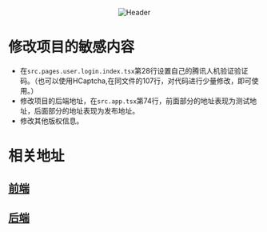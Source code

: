 <div align=center> 

![Header](https://capsule-render.vercel.app/api?type=Waving&color=timeGradient&height=200&animation=fadeIn&section=header&text=Fronted-Appeals&fontSize=70)

</div>

# 修改项目的敏感内容
- 在`src.pages.user.login.index.tsx`第28行设置自己的腾讯人机验证验证码。（也可以使用HCaptcha,在同文件的107行，对代码进行少量修改，即可使用。）
- 修改项目的后端地址，在`src.app.tsx`第74行，前面部分的地址表现为测试地址，后面部分的地址表现为发布地址。
- 修改其他版权信息。

# 相关地址
## [前端](https://github.com/FloraCore/frontend-appeals)
## [后端](https://github.com/FloraCore/backend-appeals)